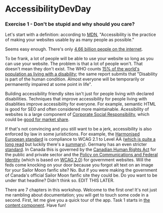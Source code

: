 # AccessibilityDevDay

### Exercise 1 - Don't be stupid and why should you care?

Let's start with a definition: according to [MDN](https://developer.mozilla.org/en-US/docs/Learn/Accessibility/What_is_accessibility), "Accessibility is the practice of making your websites usable by as many people as possible."

Seems easy enough. There's only [4.66 billion people on the internet](https://www.statista.com/statistics/617136/digital-population-worldwide/). 

To be frank, a lot of people will be able to use your website so long as you can use your website. The problem is that a lot of people won't. That doesn't mean they don't exist. The WHO counts [15% of the world's population as living with a disability](https://www.who.int/publications/i/item/9789241564182); the same report submits that "Disability is part of the human condition. Almost everyone will be temporarily or permanently impaired at some point in life".

Building accessibility friendly sites isn't just for people living with declared disabilities. Techniques that improve accessibility for people living with disablities improve accessibility for everyone. For example, semantic HTML is good for SEO and often considered more maintainable. Acessibility of websites is a large component of [Corporate Social Responsibility](https://www.tandfonline.com/doi/abs/10.1080/15332860802086185), which could be [good for market share](https://www.researchgate.net/profile/Mahabubur-Rahman-10/publication/321638509_Corporate_Social_Responsibility_And_Marketing_Performance_The_Moderating_Role_Of_Advertising_Intensity/links/5b02ebdea6fdccf9e4f7562c/Corporate-Social-Responsibility-And-Marketing-Performance-The-Moderating-Role-Of-Advertising-Intensity.pdf). 

If that's not convincing and you still want to be a jerk, accessibility is also enforced by law in some juristictions. For example, the [Harmonised European standard](https://www.etsi.org/deliver/etsi_en/301500_301599/301549/02.01.02_60/en_301549v020102p.pdf) is compliance to WCAG 2.1 to Level AA ([which is quite a long read](https://www.w3.org/TR/WCAG21/) but luckily there's a [summary](https://www.w3.org/WAI/standards-guidelines/wcag/glance/)). Germany has an even stricter [standard](https://www.einfach-fuer-alle.de/artikel/bitv_english/). In Canada this is governed by the [Canadian Human Rights Act](https://laws-lois.justice.gc.ca/eng/acts/h-6/FullText.html) for the public and private sector and the [Policy on Communications and Federal Identity](https://www.tbs-sct.gc.ca/pol/doc-eng.aspx?id=30683) (which is based on [WCAG 2.0](https://www.w3.org/TR/WCAG20/)) for government websites. Will the feds come knocking on your door because you forgot alt text on an image for your Sailor Moon fanfic site? No. But if you were making the government of Canada's official Sailor Moon fanfic site they could be. Do you want to be under that headline? Didn't think so. EDIT THIS LATER.

There are 7 chapters in this workshop. Welcome to the first one! It's not just me rambling about documentation; you will get to touch some code in a second. First, let me give you a quick tour of the app. Task 1 starts in [the content component](./src/app/components/content/content.component.ts). Have fun!
